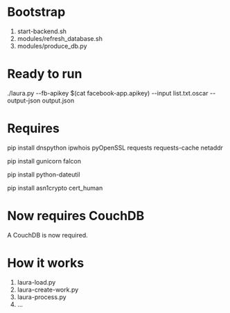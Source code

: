 # Bootstrap

1. start-backend.sh
2. modules/refresh\_database.sh
3. modules/produce\_db.py

# Ready to run
./laura.py --fb-apikey $(cat facebook-app.apikey) --input list.txt.oscar --output-json output.json

# Requires
pip install dnspython ipwhois pyOpenSSL requests requests-cache netaddr

pip install gunicorn falcon

pip install python-dateutil 

pip install asn1crypto cert_human

# Now requires CouchDB
A CouchDB is now required.

# How it works
1. laura-load.py
2. laura-create-work.py
3. laura-process.py
4. ...



